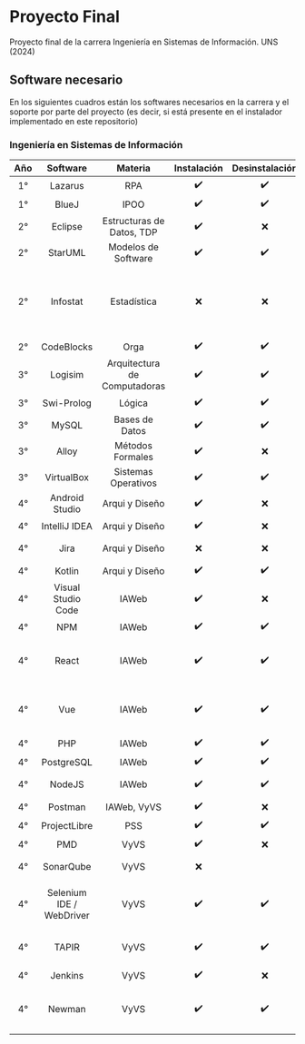 # Proyecto Final
Proyecto final de la carrera Ingeniería en Sistemas de Información. UNS (2024)

## Software necesario
En los siguientes cuadros están los softwares necesarios en la carrera y el soporte por parte del proyecto (es decir, si está presente en el instalador implementado en este repositorio)

### Ingeniería en Sistemas de Información
| Año | Software | Materia | Instalación | Desinstalación | Detalles |
| :---: | :--------: | :-------: | :------: | :-----: | :-----: | 
| 1° | Lazarus | RPA | ✔️ | ✔️ | |
| 1° | BlueJ | IPOO | ✔️ | ✔️ | |
| 2° | Eclipse | Estructuras de Datos, TDP | ✔️ | ❌ | |
| 2° | StarUML | Modelos de Software | ✔️ | ✔️ | |
| 2° | Infostat | Estadística | ❌ | ❌ | _No tiene soporte de Linux. Posiblemente se tenga que usar Wine._ |
| 2° | CodeBlocks | Orga | ✔️ | ✔️ | |
| 3° | Logisim | Arquitectura de Computadoras | ✔️ | ✔️ | |
| 3° | Swi-Prolog | Lógica | ✔️ | ✔️ | |
| 3° | MySQL | Bases de Datos | ✔️ | ✔️ | |
| 3° | Alloy | Métodos Formales | ✔️ | ❌ | |
| 3° | VirtualBox | Sistemas Operativos | ✔️ | ✔️ | |
| 4° | Android Studio | Arqui y Diseño | ✔️ | ❌ | |
| 4° | IntelliJ IDEA | Arqui y Diseño | ✔️ | ❌ | |
| 4° | Jira | Arqui y Diseño | ❌ | ❌ | _Imposible de automatizar_ |
| 4° | Kotlin | Arqui y Diseño | ✔️ | ✔️ | |
| 4° | Visual Studio Code | IAWeb | ✔️ | ❌ | |
| 4° | NPM | IAWeb | ✔️ | ✔️ | |
| 4° | React | IAWeb | ✔️ | ✔️ | _No es necesario instalar, se  usa NPM_ |
| 4° | Vue | IAWeb | ✔️ | ✔️ | _No es necesario instalar, se usa NPM_ |
| 4° | PHP | IAWeb | ✔️ | ✔️ | |
| 4° | PostgreSQL | IAWeb | ✔️ | ✔️ | |
| 4° | NodeJS | IAWeb | ✔️ | ✔️ | _Se instala al instalar npm_ |
| 4° | Postman | IAWeb, VyVS | ✔️ | ❌ | |
| 4° | ProjectLibre | PSS | ✔️ | ✔️ | |
| 4° | PMD | VyVS | ✔️ | ❌ | |
| 4° | SonarQube | VyVS | ❌ | | _Imposible de automatizar_ |
| 4° | Selenium IDE / WebDriver | VyVS | ✔️ | ✔️ | _Es una extensión de Google Chrome_ |
| 4° | TAPIR | VyVS | ✔️ | ✔️ | _Es una extensión de Eclipse_ |
| 4° | Jenkins | VyVS | ✔️ | ❌ | |
| 4° | Newman | VyVS | ✔️ | ✔️ | _No es necesario instalar, se usa NPM_ |
